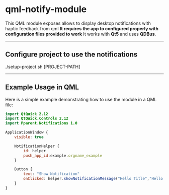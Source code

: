 # qml-notify-module

This QML module exposes allows to display desktop notifications with haptic feedback from qml
**It requires the app to configured properly with configuration files provided to work**
It works with **Qt5** and uses **QDBus**.

---

## Configure project to use the notifications

./setup-project.sh [PROJECT-PATH]

---

## Example Usage in QML

Here is a simple example demonstrating how to use the module in a QML file:

```qml
import QtQuick 2.12
import QtQuick.Controls 2.12
import Pparent.Notifications 1.0

ApplicationWindow {
    visible: true

    NotificationHelper {
        id: helper
        push_app_id:example.orgname_example
    }

    Button {
        text: "Show Notification"
        onClicked: helper.showNotificationMessage("Hello Title","Hello world from QML!")
    }
}
 
